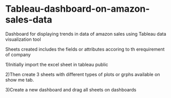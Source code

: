 # Tableau-dashboard-on-amazon-sales-data
Dashboard for displaying trends in data of amazon sales using Tableau data visualization tool

Sheets created includes the fields or attributes accoring to th erequirement of company


1)Initially import the excel sheet in tableau public


2)Then create 3 sheets with different types of plots or grphs available on show me tab.


3)Create a new dashboard and drag all sheets on dashboards

